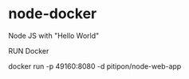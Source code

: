 # node-docker

Node JS with "Hello World"



RUN Docker

docker run -p 49160:8080 -d pitipon/node-web-app
